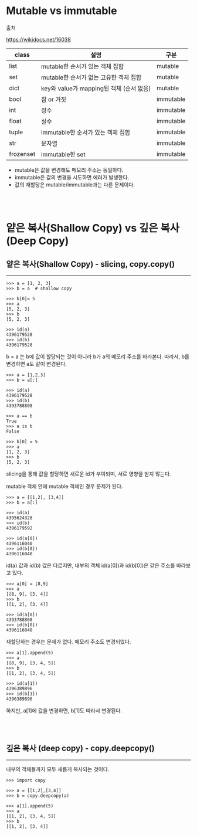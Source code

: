 # Mutable vs immutable

출처

https://wikidocs.net/16038

| class     | 설명                                     | 구분      |
| --------- | ---------------------------------------- | --------- |
| list      | mutable한 순서가 있는 객체 집합          | mutable   |
| set       | mutable한 순서가 없는 고유한 객체 집합   | mutable   |
| dict      | key와 value가 mapping된 객체 (순서 없음) | mutable   |
| bool      | 참 or 거짓                               | immutable |
| int       | 정수                                     | immutable |
| float     | 실수                                     | immutable |
| tuple     | immutable한 순서가 있는 객체 집합        | immutable |
| str       | 문자열                                   | immutable |
| frozenset | immutable한 set                          | immutable |

-   mutable은 값을 변경해도 메모리 주소는 동일하다.
-   immutable은 값의 변경을 시도하면 에러가 발생한다.
-   값의 재할당은 mutable/immutable과는 다른 문제이다.

<br />

<br />

# 얕은 복사(Shallow Copy) vs 깊은 복사(Deep Copy)

## 얕은 복사(Shallow Copy) - slicing, copy.copy()

---

```
>>> a = [1, 2, 3]
>>> b = a  # shallow copy

>>> b[0]= 5
>>> a
[5, 2, 3]
>>> b
[5, 2, 3]

>>> id(a)
4396179528
>>> id(b)
4396179528
```

b = a 는 b에 값이 할당되는 것이 아니라 b가 a의 메모리 주소를 바라본다. 따라서, b를 변경하면 a도 같이 변경된다.

```
>>> a = [1,2,3]
>>> b = a[:]

>>> id(a)
4396179528
>>> id(b)
4393788808

>>> a == b
True
>>> a is b
False

>>> b[0] = 5
>>> a
[1, 2, 3]
>>> b
[5, 2, 3]
```

slicing을 통해 값을 할당하면 새로운 id가 부여되며, 서로 영향을 받지 않는다.

mutable 객체 안에 mutable 객체인 경우 문제가 된다.

```
>>> a = [[1,2], [3,4]]
>>> b = a[:]

>>> id(a)
4395624328
>>> id(b)
4396179592

>>> id(a[0])
4396116040
>>> id(b[0])
4396116040
```

id(a) 값과 id(b) 값은 다르지만, 내부의 객체 id(a[0])과 id(b[0])은 같은 주소를 바라보고 있다.

```
>>> a[0] = [8,9]
>>> a
[[8, 9], [3, 4]]
>>> b
[[1, 2], [3, 4]]

>>> id(a[0])
4393788808
>>> id(b[0])
4396116040
```

재할당하는 경우는 문제가 없다. 메모리 주소도 변경되었다.

```
>>> a[1].append(5)
>>> a
[[8, 9], [3, 4, 5]]
>>> b
[[1, 2], [3, 4, 5]]

>>> id(a[1])
4396389896
>>> id(b[1])
4396389896
```

하지만, a[1]에 값을 변경하면, b[1]도 따라서 변경된다.

<br />

<br />

## 깊은 복사 (deep copy) - copy.deepcopy()

---

내부의 객체들까지 모두 새롭게 복사되는 것이다.

```
>>> import copy

>>> a = [[1,2],[3,4]]
>>> b = copy.deepcopy(a)

>>> a[1].append(5)
>>> a
[[1, 2], [3, 4, 5]]
>>> b
[[1, 2], [3, 4]]
```
